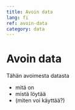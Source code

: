 ```yaml
---
title: Avoin data
lang: fi
ref: avoin-data
category: data
---
```


# Avoin data

Tähän avoimesta datasta

- mitä on
- mistä löytää
- (miten voi käyttää?)